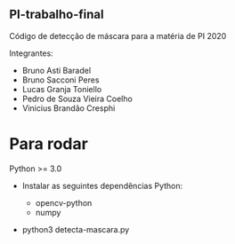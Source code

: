 ## PI-trabalho-final

Código de detecção de máscara para a matéria de PI 2020

Integrantes:
- Bruno Asti Baradel
- Bruno Sacconi Peres
- Lucas Granja Toniello
- Pedro de Souza Vieira Coelho
- Vinicius Brandão Cresphi

# Para rodar

Python >= 3.0

- Instalar as seguintes dependências Python:
  - opencv-python
  - numpy
  
- python3 detecta-mascara.py